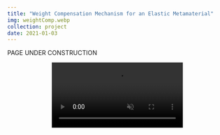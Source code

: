 ```yaml
---
title: "Weight Compensation Mechanism for an Elastic Metamaterial"
img: weightComp.webp
collection: project
date: 2021-01-03
---
```


PAGE UNDER CONSTRUCTION

<center>
<video class="projectVideo" muted autoplay loop>
  <source src="/videos/me429_design.mp4" type="video/mp4">
Your browser does not support the video tag.
</video>
</center>
